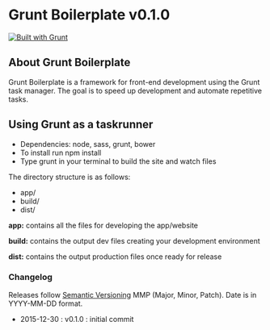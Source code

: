 # Grunt Boilerplate v0.1.0

[![Built with Grunt](https://cdn.gruntjs.com/builtwith.png)](http://gruntjs.com/)

## About Grunt Boilerplate

Grunt Boilerplate is a framework for front-end development using the Grunt task manager. The goal is to speed up development and automate repetitive tasks.

## Using Grunt as a taskrunner

- Dependencies: node, sass, grunt, bower
- To install run npm install
- Type grunt in your terminal to build the site and watch files

The directory structure is as follows:

- app/
- build/
- dist/

**app:** contains all the files for developing the app/website

**build:** contains the output dev files creating your development environment

**dist:** contains the output production files once ready for release

### Changelog

Releases follow [Semantic Versioning](http://semver.org) MMP (Major, Minor, Patch). Date is in YYYY-MM-DD format.

- 2015-12-30 : v0.1.0  : initial commit

